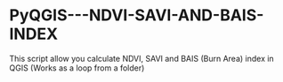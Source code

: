 # PyQGIS---NDVI-SAVI-AND-BAIS-INDEX
This script allow you calculate NDVI, SAVI and BAIS (Burn Area) index in QGIS (Works as a loop from a folder)
